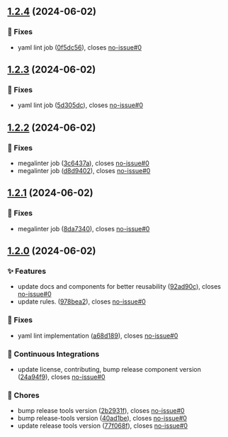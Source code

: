 ## [1.2.4](https://gitlab.moselwal.io/devops/ci-cd-components/lint-tools/compare/1.2.3...1.2.4) (2024-06-02)

### :bug: Fixes

* yaml lint job ([0f5dc56](https://gitlab.moselwal.io/devops/ci-cd-components/lint-tools/commit/0f5dc566689fe3f8e84fd6d4b2fecf6ee0676130)), closes [no-issue#0](https://gitlab.moselwal.io/devops/no-issue/issues/0)

## [1.2.3](https://gitlab.moselwal.io/devops/ci-cd-components/lint-tools/compare/1.2.2...1.2.3) (2024-06-02)

### :bug: Fixes

* yaml lint job ([5d305dc](https://gitlab.moselwal.io/devops/ci-cd-components/lint-tools/commit/5d305dc3a799964969df2b93ab30bc11ef01dfa8)), closes [no-issue#0](https://gitlab.moselwal.io/devops/no-issue/issues/0)

## [1.2.2](https://gitlab.moselwal.io/devops/ci-cd-components/lint-tools/compare/1.2.1...1.2.2) (2024-06-02)

### :bug: Fixes

* megalinter job ([3c6437a](https://gitlab.moselwal.io/devops/ci-cd-components/lint-tools/commit/3c6437a4483f09520f9795f6994b1d3406df0e21)), closes [no-issue#0](https://gitlab.moselwal.io/devops/no-issue/issues/0)
* megalinter job ([d8d9402](https://gitlab.moselwal.io/devops/ci-cd-components/lint-tools/commit/d8d94026032828c23501c23de4be39659777c98e)), closes [no-issue#0](https://gitlab.moselwal.io/devops/no-issue/issues/0)

## [1.2.1](https://gitlab.moselwal.io/devops/ci-cd-components/lint-tools/compare/1.2.0...1.2.1) (2024-06-02)

### :bug: Fixes

* megalinter job ([8da7340](https://gitlab.moselwal.io/devops/ci-cd-components/lint-tools/commit/8da734082f5d9f11b7f7a9639f71f34302c4f876)), closes [no-issue#0](https://gitlab.moselwal.io/devops/no-issue/issues/0)

## [1.2.0](https://gitlab.moselwal.io/devops/ci-cd-components/lint-tools/compare/1.1.8...1.2.0) (2024-06-02)

### :sparkles: Features

* update docs and components for better reusability ([92ad90c](https://gitlab.moselwal.io/devops/ci-cd-components/lint-tools/commit/92ad90c4000b528cee3297cedced90b78ed0a05a)), closes [no-issue#0](https://gitlab.moselwal.io/devops/no-issue/issues/0)
* update rules. ([978bea2](https://gitlab.moselwal.io/devops/ci-cd-components/lint-tools/commit/978bea28694530bc3bb925ad00a0412c954aa16f)), closes [no-issue#0](https://gitlab.moselwal.io/devops/no-issue/issues/0)

### :bug: Fixes

* yaml lint implementation ([a68d189](https://gitlab.moselwal.io/devops/ci-cd-components/lint-tools/commit/a68d18993d92e3a23c4e37377f1396650fa471d4)), closes [no-issue#0](https://gitlab.moselwal.io/devops/no-issue/issues/0)

### :repeat: Continuous Integrations

* update license, contributing, bump release component version ([24a94f9](https://gitlab.moselwal.io/devops/ci-cd-components/lint-tools/commit/24a94f91cf44ad4e85aa2e58477c9b40fb114b3d)), closes [no-issue#0](https://gitlab.moselwal.io/devops/no-issue/issues/0)

### :repeat: Chores

* bump release tools version ([2b2931f](https://gitlab.moselwal.io/devops/ci-cd-components/lint-tools/commit/2b2931fb64382bb77dac973c8ff8a0c3be1f73cc)), closes [no-issue#0](https://gitlab.moselwal.io/devops/no-issue/issues/0)
* bump release-tools version ([40ad1be](https://gitlab.moselwal.io/devops/ci-cd-components/lint-tools/commit/40ad1be43c7ebeb91110761562777d61a19f469d)), closes [no-issue#0](https://gitlab.moselwal.io/devops/no-issue/issues/0)
* update release tools version ([77f068f](https://gitlab.moselwal.io/devops/ci-cd-components/lint-tools/commit/77f068fefee2570faaa6091a58aca5b206532374)), closes [no-issue#0](https://gitlab.moselwal.io/devops/no-issue/issues/0)
